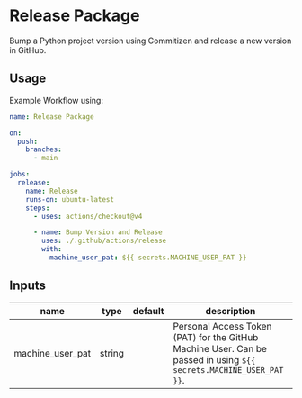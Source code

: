 # Release Package

Bump a Python project version using Commitizen and release a new version in GitHub.

## Usage

Example Workflow using:

```yaml
name: Release Package

on:
  push:
    branches:
      - main

jobs:
  release:
    name: Release
    runs-on: ubuntu-latest
    steps:
      - uses: actions/checkout@v4

      - name: Bump Version and Release
        uses: ./.github/actions/release
        with:
          machine_user_pat: ${{ secrets.MACHINE_USER_PAT }}
```

## Inputs

| name | type | default | description |
| ---- | ----- | ------- | ----------- |
| machine_user_pat | string | | Personal Access Token (PAT) for the GitHub Machine User. Can be passed in using `${{ secrets.MACHINE_USER_PAT }}`. |
